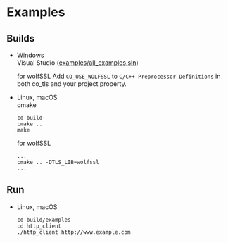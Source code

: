 # Examples

## Builds

* Windows  
Visual Studio ([examples/all_examples.sln](https://github.com/Ichishino/coldforce/tree/master/examples/))

  for wolfSSL
  Add `CO_USE_WOLFSSL` to `C/C++ Preprocessor Definitions` in both co_tls and your project property.

* Linux, macOS  
  cmake

  ```shellsession
  cd build
  cmake ..
  make
  ```

  for wolfSSL

  ```shellsession
  ...
  cmake .. -DTLS_LIB=wolfssl
  ...
  ```

## Run

* Linux, macOS

  ```shellsession
  cd build/examples
  cd http_client
  ./http_client http://www.example.com
  ```
